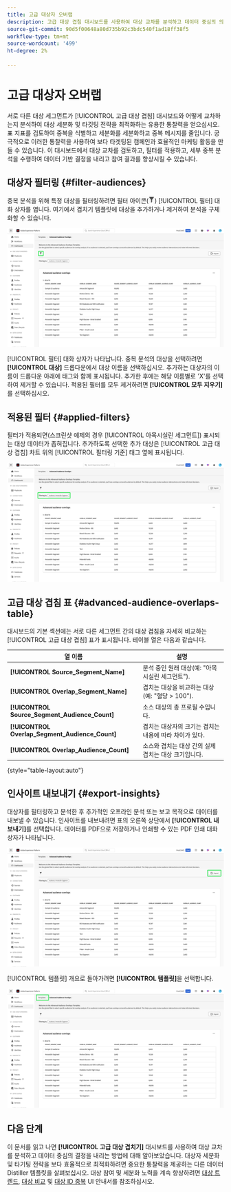 ```yaml
---
title: 고급 대상자 오버랩
description: 고급 대상 겹침 대시보드를 사용하여 대상 교차를 분석하고 데이터 중심의 의사 결정을 내리는 방법에 대해 알아봅니다. 타깃팅 전략을 개선하기 위해 대상을 필터링하고, 중복을 비교하고, 통찰력을 내보냅니다.
source-git-commit: 90d5f00648a80d735b92c3bdc540f1ad18ff38f5
workflow-type: tm+mt
source-wordcount: '499'
ht-degree: 2%

---
```


# 고급 대상자 오버랩

서로 다른 대상 세그먼트가 [!UICONTROL 고급 대상 겹침] 대시보드와 어떻게 교차하는지 분석하여 대상 세분화 및 타깃팅 전략을 최적화하는 유용한 통찰력을 얻으십시오. 표 지표를 검토하여 중복을 식별하고 세분화를 세분화하고 중복 메시지를 줄입니다. 궁극적으로 이러한 통찰력을 사용하여 보다 타겟팅된 캠페인과 효율적인 마케팅 활동을 만들 수 있습니다. 이 대시보드에서 대상 교차를 검토하고, 필터를 적용하고, 세부 중복 분석을 수행하여 데이터 기반 결정을 내리고 참여 결과를 향상시킬 수 있습니다.

## 대상자 필터링 {#filter-audiences}

중복 분석을 위해 특정 대상을 필터링하려면 필터 아이콘(![필터 아이콘)을 선택합니다.](../../../images/icons/filter-icon-white.png)) [!UICONTROL 필터] 대화 상자를 엽니다. 여기에서 겹치기 템플릿에 대상을 추가하거나 제거하여 분석을 구체화할 수 있습니다.

![필터 아이콘이 강조 표시된 고급 대상 겹침 보기입니다.](../../images/sql-insights-query-pro-mode/templates/audience-overlaps-filter-icon.png)

[!UICONTROL 필터] 대화 상자가 나타납니다. 중복 분석의 대상을 선택하려면 **[!UICONTROL 대상]** 드롭다운에서 대상 이름을 선택하십시오. 추가하는 대상자의 이름이 드롭다운 아래에 태그와 함께 표시됩니다. 추가한 후에는 해당 이름별로 &#39;X&#39;를 선택하여 제거할 수 있습니다. 적용된 필터를 모두 제거하려면 **[!UICONTROL 모두 지우기]**&#x200B;를 선택하십시오.

## 적용된 필터 {#applied-filters}

필터가 적용되면(스크린샷 예제의 경우 [!UICONTROL 아목시실린 세그먼트]) 표시되는 대상 데이터가 좁혀집니다. 추가하도록 선택한 추가 대상은 [!UICONTROL 고급 대상 겹침] 차트 위의 [!UICONTROL 필터링 기준] 태그 옆에 표시됩니다.

![Amoxicilin 세그먼트별 필터링이 강조 표시된 Advanced Audience Overlaps 대시보드입니다.](../../images/sql-insights-query-pro-mode/templates/audience-overlaps-applied-filters.png)

## 고급 대상 겹침 표 {#advanced-audience-overlaps-table}

대시보드의 기본 섹션에는 서로 다른 세그먼트 간의 대상 겹침을 자세히 비교하는 [!UICONTROL 고급 대상 겹침] 표가 표시됩니다. 테이블 열은 다음과 같습니다.

| 열 이름 | 설명 |
|------------------------------------|----------------------------------------------------------------------------------------------|
| **[!UICONTROL Source_Segment_Name]** | 분석 중인 원래 대상(예: &quot;아목시실린 세그먼트&quot;). |
| **[!UICONTROL Overlap_Segment_Name]** | 겹치는 대상을 비교하는 대상(예: &quot;혈당 > 100&quot;). |
| **[!UICONTROL Source_Segment_Audience_Count]** | 소스 대상의 총 프로필 수입니다. |
| **[!UICONTROL Overlap_Segment_Audience_Count]** | 겹치는 대상자의 크기는 겹치는 내용에 따라 차이가 있다. |
| **[!UICONTROL Overlap_Audience_Count]** | 소스와 겹치는 대상 간의 실제 겹치는 대상 크기입니다. |

{style="table-layout:auto"}

## 인사이트 내보내기 {#export-insights}

대상자를 필터링하고 분석한 후 추가적인 오프라인 분석 또는 보고 목적으로 데이터를 내보낼 수 있습니다. 인사이트를 내보내려면 표의 오른쪽 상단에서 **[!UICONTROL 내보내기]**&#x200B;를 선택합니다. 데이터를 PDF으로 저장하거나 인쇄할 수 있는 PDF 인쇄 대화 상자가 나타납니다.

![고급 대상 겹침 보기를 강조 표시하고 내보내기를 선택합니다.](../../images/sql-insights-query-pro-mode/templates/audience-overlaps-export.png)

[!UICONTROL 템플릿] 개요로 돌아가려면 **[!UICONTROL 템플릿]**&#x200B;을 선택합니다.

![서식 파일이 강조 표시된 고급 대상 겹침 보기입니다.](../../images/sql-insights-query-pro-mode/templates/audience-overlaps-navigation.png)

## 다음 단계

이 문서를 읽고 나면 **[!UICONTROL 고급 대상 겹치기]** 대시보드를 사용하여 대상 교차를 분석하고 데이터 중심의 결정을 내리는 방법에 대해 알아보았습니다. 대상자 세분화 및 타기팅 전략을 보다 효율적으로 최적화하려면 중요한 통찰력을 제공하는 다른 데이터 Distiller 템플릿을 살펴보십시오. 대상 참여 및 세분화 노력을 계속 향상하려면 [대상 트렌드](./trends.md), [대상 비교](./comparison.md) 및 [대상 ID 중복](./identity-overlaps.md) UI 안내서를 참조하십시오.

